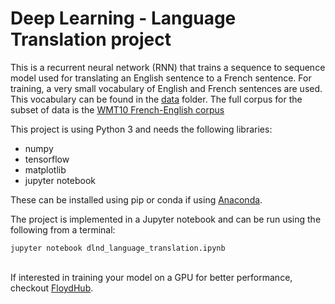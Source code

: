 # Deep Learning - Language Translation project

This is a recurrent neural network (RNN) that trains a sequence to sequence model used for translating an English sentence to a French sentence. For training, a very small vocabulary of
English and French sentences are used. This vocabulary can be found in the [data](data) folder. The full corpus for the subset of data is the [WMT10 French-English corpus](http://www.statmt.org/wmt10/training-giga-fren.tar)

This project is using Python 3 and needs the following libraries:

* numpy
* tensorflow
* matplotlib
* jupyter notebook

These can be installed using pip or conda if using [Anaconda](https://www.continuum.io/downloads).

The project is implemented in a Jupyter notebook and can be run using the following from a terminal:

```jupyter notebook dlnd_language_translation.ipynb```

<br/>
If interested in training your model on a GPU for better performance, checkout <a href="http://www.floydhub.com">FloydHub</a>.
